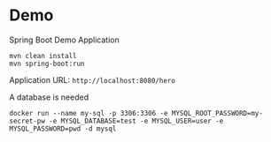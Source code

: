 # Demo
Spring Boot Demo Application

```
mvn clean install
mvn spring-boot:run
```

Application URL: `http://localhost:8080/hero`

A database is needed

```
docker run --name my-sql -p 3306:3306 -e MYSQL_ROOT_PASSWORD=my-secret-pw -e MYSQL_DATABASE=test -e MYSQL_USER=user -e MYSQL_PASSWORD=pwd -d mysql
```
